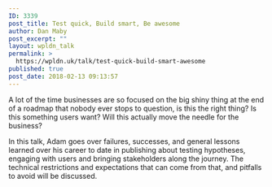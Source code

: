 ```yaml
---
ID: 3339
post_title: Test quick, Build smart, Be awesome
author: Dan Maby
post_excerpt: ""
layout: wpldn_talk
permalink: >
  https://wpldn.uk/talk/test-quick-build-smart-awesome
published: true
post_date: 2018-02-13 09:13:57
---
```

A lot of the time businesses are so focused on the big shiny thing at the end of a roadmap that nobody ever stops to question, is this the right thing? Is this something users want? Will this actually move the needle for the business?

In this talk, Adam goes over failures, successes, and general lessons learned over his career to date in publishing about testing hypotheses, engaging with users and bringing stakeholders along the journey. The technical restrictions and expectations that can come from that, and pitfalls to avoid will be discussed.
